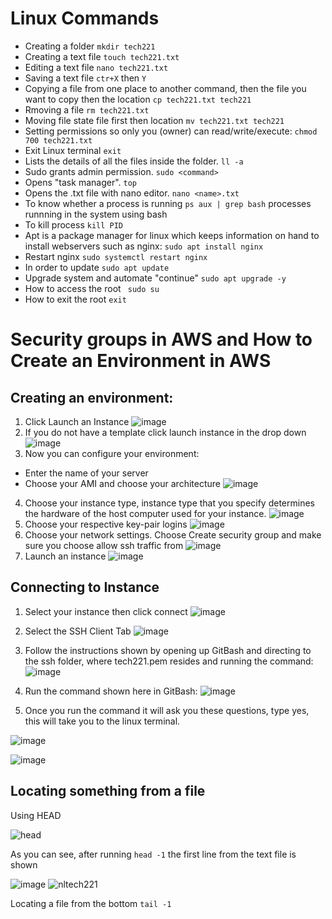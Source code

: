 # Linux Commands

- Creating a folder
`mkdir tech221`
- Creating a text file
`touch tech221.txt`
- Editing a text file
`nano tech221.txt`
- Saving a text file 
`ctr+X` then `Y`
- Copying a file from one place to another command, then the file you want to copy then the location
`cp tech221.txt tech221`
- Rmoving a file
`rm tech221.txt`
- Moving file state file first then location 
`mv tech221.txt tech221`
- Setting permissions so only you (owner) can read/write/execute:
`chmod 700 tech221.txt`
- Exit Linux terminal
`exit`
- Lists the details of all the files inside the folder.
`ll -a`
- Sudo grants admin permission.
`sudo <command>`
- Opens "task manager".
`top`
- Opens the .txt file with nano editor.
`nano <name>.txt`
- To know whether a process is running 
`ps aux | grep bash` processes runnning in the system using bash
- To kill process
`kill PID`
- Apt is a package manager for linux which keeps information on hand to install webservers such as nginx:
`sudo apt install nginx`
- Restart nginx
`sudo systemctl restart nginx`
- In order to update
`sudo apt update`
- Upgrade system and automate "continue"
`sudo apt upgrade -y`
- How to access the root
` sudo su`
- How to exit the root
`exit`




# Security groups in AWS and How to Create an Environment in AWS

## Creating an environment:
1. Click Launch an Instance
![image](https://user-images.githubusercontent.com/129324316/231810356-99a99c14-1b94-4dff-95ed-302d2314ef97.png)
2. If you do not have a template click launch instance in the drop down
![image](https://user-images.githubusercontent.com/129324316/231810651-50398fb3-025b-48ff-9aad-784732988edc.png)
3. Now you can configure your environment:
- Enter the name of your server
- Choose your AMI and choose your architecture
![image](https://user-images.githubusercontent.com/129324316/231811409-6f8d977a-a307-41ec-9017-d772248334a4.png)
4. Choose your instance type, instance type that you specify determines the hardware of the host computer used for your instance. 
![image](https://user-images.githubusercontent.com/129324316/231811574-d13468b9-42ab-4da8-af5b-d87f6666d6c1.png)
5. Choose your respective key-pair logins
![image](https://user-images.githubusercontent.com/129324316/231812515-33a82181-fb42-4f3a-95a6-dbdaa1940551.png)
6. Choose your network settings. Choose Create security group and make sure you choose allow ssh traffic from 
![image](https://user-images.githubusercontent.com/129324316/231813466-73155dc7-4a6c-44fe-957f-a494b12f1f7e.png)
7. Launch an instance 
![image](https://user-images.githubusercontent.com/129324316/231813981-f70d04ce-679f-4fad-b1d1-ec4d021f808b.png)


## Connecting to Instance

1. Select your instance then click connect
![image](https://user-images.githubusercontent.com/129324316/231764332-a96e1c61-49c8-4c7d-9ff9-9ba2799e86d1.png)

2. Select the SSH Client Tab
![image](https://user-images.githubusercontent.com/129324316/231764633-7d3f0c88-9f93-4155-87a7-514bd029be9a.png)

3. Follow the instructions shown by opening up GitBash and directing to the ssh folder, where tech221.pem resides and running the command:
![image](https://user-images.githubusercontent.com/129324316/231765243-26cd48ac-22f3-40fe-ae0f-14bb3b03a1e3.png)

4. Run the command shown here in GitBash:
![image](https://user-images.githubusercontent.com/129324316/231765845-f8498645-8786-46df-b256-5fa5fc6702c8.png)

5. Once you run the command it will ask you these questions, type yes, this will take you to the linux terminal.

![image](https://user-images.githubusercontent.com/129324316/231766219-68a17763-e441-4b05-afd2-c436b09bf3f8.png)

![image](https://user-images.githubusercontent.com/129324316/231766520-61b0b9fc-03ea-48d2-8dde-c871afbb1393.png)


## Locating something from a file

Using HEAD

![head](https://user-images.githubusercontent.com/129324316/231771200-534084ec-3aa9-450c-a6c7-8cbd41ed0636.png)

As you can see, after running `head -1` the first line from the text file is shown


![image](https://user-images.githubusercontent.com/129324316/231772034-5fd897c1-c0bd-4905-bf80-f20f4d022099.png)
![nltech221](https://user-images.githubusercontent.com/129324316/231772066-99935934-b835-4d43-bf1e-52fd47c224e5.png)

Locating a file from the bottom
`tail -1`

